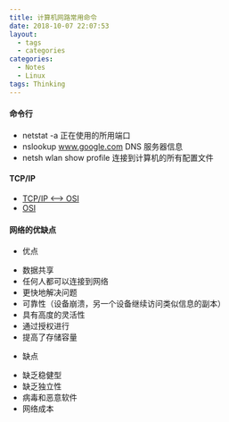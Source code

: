 ```yaml
---
title: 计算机网路常用命令
date: 2018-10-07 22:07:53
layout: 
  - tags
  - categories
categories:
  - Notes
  - Linux
tags: Thinking
---
```


#### 命令行

- netstat -a   正在使用的所用端口
- nslookup www.google.com  DNS 服务器信息
- netsh wlan show profile   连接到计算机的所有配置文件

#### TCP/IP

  - [TCP/IP <--> OSI](https://www.geeksforgeeks.org/computer-network-tcpip-model/)
  - [OSI](https://www.geeksforgeeks.org/layers-osi-model/)

#### 网络的优缺点

- 优点

 * 数据共享
 * 任何人都可以连接到网络
 * 更快地解决问题
 * 可靠性（设备崩溃，另一个设备继续访问类似信息的副本）
 * 具有高度的灵活性
 * 通过授权进行
 * 提高了存储容量

- 缺点

 * 缺乏稳健型
 * 缺乏独立性
 * 病毒和恶意软件
 * 网络成本